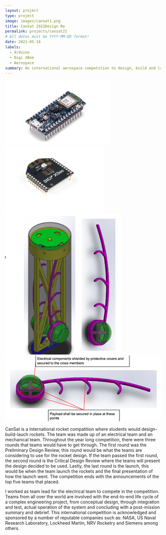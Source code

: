 ```yaml
---
layout: project
type: project
image: images/cansat1.png
title: CanSat 2021Design Re
permalink: projects/cansat21
# All dates must be YYYY-MM-DD format!
date: 2021-05-18
labels:
  - Arduino
  - Digi XBee
  - Aerospace
summary: An international aerospace competition to design, build and launch a rocket with two data collecting payloads inside.
--- 
```


<div class="ui small rounded images">
  <img class="ui image" src="../images/cansat2.png">
  <img class="ui image" src="../images/cansat3.png">
  <img class="ui image" src="../images/cansat4.png">
  <img class="ui image" src="../images/cansat5.png">
</div>

CanSat is a International rocket compatition where students would design-build-lauch rockets. The team was made up of an electrical team and an mechanical team. Throughout the year long competition, there were three rounds that teams would have to get through. The first round was the Preliminary Design Review, this round would be what the teams are considering to use for the rocket design. If the team passed the first round, the second round is the Critical Design Review where the teams will present the design decided to be used. Lastly, the last round is the launch, this would be when the team launch the rockets and the final presentation of how the launch went. The competition ends with the announcements of the top five teams that placed. 

I worked as team lead for the electrical team to compete in the competition. Teams from all over the world are involved with the end-to-end life cycle of a complex engineering project, from conceptual design, through integration and test, actual operation of the system and concluding with a post-mission summary and debrief. This international competition is acknowledged and sponsored by a number of reputable companies such as: NASA, US Naval Research Laboratory, Lockheed Martin, NRV Rocketry and Siemens among others.



